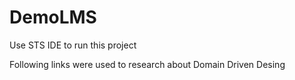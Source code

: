# DemoLMS
Use STS IDE to run this project

Following links were used to research about Domain Driven Desing

